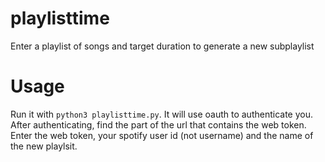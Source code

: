 # playlisttime
Enter a playlist of songs and target duration to generate a new subplaylist
# Usage
Run it with `python3 playlisttime.py`. It will use oauth to authenticate you. After authenticating, find the part of the url that
 contains the web token. Enter the web token, your spotify user id (not username) and the name of the new playlsit.
